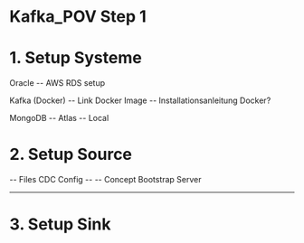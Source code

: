# Kafka_POV Step 1

# 1. Setup Systeme

Oracle
-- AWS RDS setup


Kafka (Docker) 
-- Link Docker Image
-- Installationsanleitung Docker?

MongoDB
-- Atlas
-- Local


# 2. Setup Source

-- Files CDC Config
-- -- Concept Bootstrap Server
-- -- 

# 3. Setup Sink


